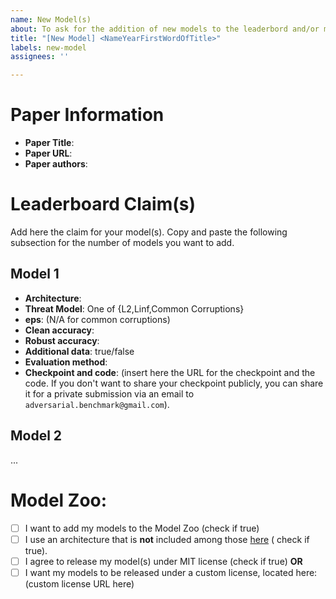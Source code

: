 ```yaml
---
name: New Model(s)
about: To ask for the addition of new models to the leaderbord and/or model zoo
title: "[New Model] <NameYearFirstWordOfTitle>"
labels: new-model
assignees: ''

---
```


# Paper Information

- **Paper Title**:
- **Paper URL**:
- **Paper authors**:

# Leaderboard Claim(s)

Add here the claim for your model(s). Copy and paste the following subsection for the number of models you want to add.

## Model 1

- **Architecture**:
- **Threat Model**: One of {L2,Linf,Common Corruptions}
- **eps**: (N/A for common corruptions)
- **Clean accuracy**:
- **Robust accuracy**:
- **Additional data**: true/false
- **Evaluation method**:
- **Checkpoint and code**: (insert here the URL for the checkpoint and the code. If you don't want
  to share your checkpoint publicly, you can share it for a private submission via an email
  to `adversarial.benchmark@gmail.com`).

## Model 2

...

# Model Zoo:

- [ ] I want to add my models to the Model Zoo (check if true)
- [ ] I use an architecture that is **not** included among
  those [here](https://github.com/RobustBench/robustbench/tree/master/robustbench/model_zoo/architectures) (
  check if true).
- [ ] I agree to release my model(s) under MIT license (check if true) **OR**
- [ ] I want my models to be released under a custom license, located here: (custom license URL
  here)

